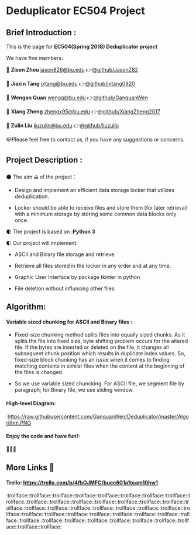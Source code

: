 # Deduplicator EC504 Project
## Brief Introduction :
  
  This is the page for **EC504(Spring 2018) Deduplicator project** 
  
  We have five members:
  
  :boy: **Zisen Zhou** jason826@bu.edu   :point_right:[@github/JasonZ82](https://github.com/JasonZ82)
  
  :boy: **Jiaxin Tang** jxtang@bu.edu   :point_right:[@github/jxtang0920](https://github.com/jxtang0920)
  
  :boy: **Wengan Quan** wengq@bu.edu   :point_right:[@github/GanquanWen](https://github.com/GanquanWen)
  
  :boy: **Xiang Zheng** zhengx95@bu.edu   :point_right:[@github/XiangZheng2017](https://github.com/XiangZheng2017)
  
  :boy: **Zulin Liu** liuzulin@bu.edu   :point_right:[@github/liuzulin](https://github.com/liuzulin)
  
  :mailbox_closed:Please feel free to contact us, if you have any suggestions or concerns. 
  
## Project Description :

:new_moon: The aim :golf: of the project：
       
   * Design and implement an efficient data storage locker that utilizes deduplication.
             
   * Locker should be able to receive files and store them (for later retrieval) with a minimum storage by storing some common data blocks only once.
   
:waxing_crescent_moon: The project is based on    :**Python 3**

:first_quarter_moon: Our project will implement:

   * ASCII and Binary file storage and retrieve.
   
   * Retrieve all files stored in the locker in any order and at any time.
   
   * Graphic User Interface by package tkinter in python
   
   * File deletion without influncing other files.

   


## Algorithm:

#### Variable sized chunking for ASCII and Binary files :
* Fixed-size chunking method splits files into equally sized chunks. As it splits the file into fixed size, byte shifting problem occurs for the altered file. If the bytes are inserted or deleted on the file, it changes all subsequent chunk position which results in duplicate index values. So, fixed-size block chunking has an issue when it comes to finding matching contents in similar files when the content at the beginning of the files is changed. 
  
* So we use variable sized chuncking. For ASCII file, we segment file by paragraph; for Binary file, we use sliding window.
  
#### High-level Diagram:

  https://raw.githubusercontent.com/GanquanWen/Deduplicator/master/Algorithm.PNG

#### Enjoy the code and have fun!:

:beers::beers::beers:

## More Links :link: 
   #### Trello: https://trello.com/b/4fbOJMFC/buec601a1team10hw1

:trollface::trollface::trollface::trollface::trollface::trollface::trollface::trollface::trollface::trollface::trollface::trollface::trollface::trollface::trollface::trollface::trollface::trollface::trollface::trollface::trollface::trollface::trollface::trollface::trollface::trollface::trollface::trollface::trollface::trollface::trollface::trollface::trollface::trollface::trollface::trollface::trollface::trollface::trollface::trollface::trollface::trollface::trollface:

